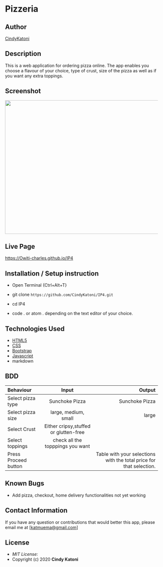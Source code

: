 # Pizzeria
## Author

[CindyKatoni](https://github.com/CindyKatoni)


## Description

This is a web application for ordering pizza online. The app enables you choose a flavour of your choice, type of crust, size of the pizza as well as if you want any extra toppings.

## Screenshot
<img src="https://raw.githubusercontent.com/Owiti-Charles/Pizza-Deliciosa/master/images/pizzashop.png" width="900px" height="440px">

## Live Page 
https://Owiti-charles.github.io/IP4 


## Installation / Setup instruction
* Open Terminal {Ctrl+Alt+T}

* git clone ```https://github.com/CindyKatoni/IP4.git```

* cd IP4

* code . or atom . depending on the text editor of your choice.

## Technologies Used

* [HTML5](https://github.com/topics/html5)
* [CSS](https://github.com/topics/css3)
* [Bootstrap](https://github.com/topics/bootstrap)
* [Javascript](https://github.com/topics/javascript)
* markdown


## BDD
| Behaviour      | Input        | Output       |
| :------------- | :----------: | -----------: |
|  Select pizza type  |   Sunchoke Pizza |   Sunchoke Pizza   |
| Select pizza size  | large, medium, small |  large  |
| Select Crust   |  Either cripsy,stuffed or glutten-free  |     |
| Select toppings  |  check all the topppings you want     |     |
| Press Proceed button |     | Table with your selections with the total price for that selection.|


## Known Bugs

* Add pizza, checkout, home delivery functionalities not yet working

## Contact Information 

If you have any question or contributions that would better this app, please email me at [katmuema@gmail.com]

## License
* *MIT License:*
* Copyright (c) 2020 **Cindy Katoni**


